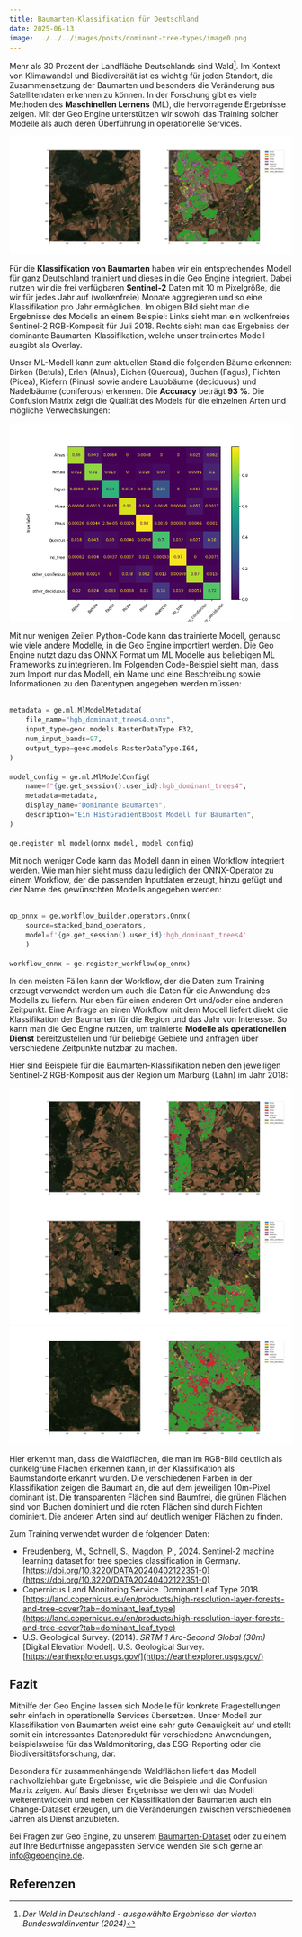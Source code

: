 ```yaml
---
title: Baumarten-Klassifikation für Deutschland
date: 2025-06-13
image: ../../../images/posts/dominant-tree-types/image0.png
---
```


Mehr als 30 Prozent der Landfläche Deutschlands sind Wald[^1].
Im Kontext von Klimawandel und Biodiversität ist es wichtig für jeden Standort, die Zusammensetzung der Baumarten und besonders die Veränderung aus Satellitendaten erkennen zu können.
In der Forschung gibt es viele Methoden des **Maschinellen Lernens** (ML), die hervorragende Ergebnisse zeigen.
Mit der Geo Engine unterstützen wir sowohl das Training solcher Modelle als auch deren Überführung in operationelle Services.

![Marburg](../../../images/posts/dominant-tree-types/image1.png)

Für die **Klassifikation von Baumarten** haben wir ein entsprechendes Modell für ganz Deutschland trainiert und dieses in die Geo Engine integriert.
Dabei nutzen wir die frei verfügbaren **Sentinel-2** Daten mit 10 m Pixelgröße, die wir für jedes Jahr auf (wolkenfreie) Monate aggregieren und so eine Klassifikation pro Jahr ermöglichen.
Im obigen Bild sieht man die Ergebnisse des Modells an einem Beispiel: Links sieht man ein wolkenfreies Sentinel-2 RGB-Komposit für Juli 2018.
Rechts sieht man das Ergebniss der dominante Baumarten-Klassifikation, welche unser trainiertes Modell ausgibt als Overlay.

Unser ML-Modell kann zum aktuellen Stand die folgenden Bäume erkennen: Birken (Betula), Erlen (Alnus), Eichen (Quercus), Buchen (Fagus), Fichten (Picea), Kiefern (Pinus) sowie andere Laubbäume (deciduous) und Nadelbäume (coniferous) erkennen.
Die **Accuracy** beträgt **93 %**.
Die Confusion Matrix zeigt die Qualität des Models für die einzelnen Arten und mögliche Verwechslungen:

![Confusion Matrix](../../../images/posts/dominant-tree-types/image2.png)

Mit nur wenigen Zeilen Python-Code kann das trainierte Modell, genauso wie viele andere Modelle, in die Geo Engine importiert werden.
Die Geo Engine nutzt dazu das ONNX Format um ML Modelle aus beliebigen ML Frameworks zu integrieren.
Im Folgenden Code-Beispiel sieht man, dass zum Import nur das Modell, ein Name und eine Beschreibung sowie Informationen zu den Datentypen angegeben werden müssen:

```python

metadata = ge.ml.MlModelMetadata(
    file_name="hgb_dominant_trees4.onnx",
    input_type=geoc.models.RasterDataType.F32,
    num_input_bands=97,
    output_type=geoc.models.RasterDataType.I64,
)

model_config = ge.ml.MlModelConfig(
    name=f"{ge.get_session().user_id}:hgb_dominant_trees4",
    metadata=metadata,
    display_name="Dominante Baumarten",
    description="Ein HistGradientBoost Modell für Baumarten",
)

ge.register_ml_model(onnx_model, model_config)

```

Mit noch weniger Code kann das Modell dann in einen Workflow integriert werden.
Wie man hier sieht muss dazu lediglich der ONNX-Operator zu einem Workflow, der die passenden Inputdaten erzeugt, hinzu gefügt und der Name des gewünschten Modells angegeben werden:

```python

op_onnx = ge.workflow_builder.operators.Onnx(
    source=stacked_band_operators,
    model=f'{ge.get_session().user_id}:hgb_dominant_trees4'
    )

workflow_onnx = ge.register_workflow(op_onnx)

```

In den meisten Fällen kann der Workflow, der die Daten zum Training erzeugt verwendet werden um auch die Daten für die Anwendung des Modells zu liefern.
Nur eben für einen anderen Ort und/oder eine anderen Zeitpunkt.
Eine Anfrage an einen Workflow mit dem Modell liefert direkt die Klassifikation der Baumarten für die Region und das Jahr von Interesse.
So kann man die Geo Engine nutzen, um trainierte **Modelle als operationellen Dienst** bereitzustellen und für beliebige Gebiete und anfragen über verschiedene Zeitpunkte nutzbar zu machen.

Hier sind Beispiele für die Baumarten-Klassifikation neben den jeweiligen Sentinel-2 RGB-Komposit aus der Region um Marburg (Lahn) im Jahr 2018:

![Marburg](../../../images/posts/dominant-tree-types/image3.png)
![Marburg](../../../images/posts/dominant-tree-types/image4.png)
![Marburg](../../../images/posts/dominant-tree-types/image5.png)

Hier erkennt man, dass die Waldflächen, die man im RGB-Bild deutlich als dunkelgrüne Flächen erkennen kann, in der Klassifikation als Baumstandorte erkannt wurden.
Die verschiedenen Farben in der Klassifikation zeigen die Baumart an, die auf dem jeweiligen 10m-Pixel dominant ist.
Die transparenten Flächen sind Baumfrei, die grünen Flächen sind von Buchen dominiert und die roten Flächen sind durch Fichten dominiert.
Die anderen Arten sind auf deutlich weniger Flächen zu finden.

Zum Training verwendet wurden die folgenden Daten:

- Freudenberg, M., Schnell, S., Magdon, P., 2024\.
  Sentinel-2 machine learning dataset for tree species classification in Germany.
  [https://doi.org/10.3220/DATA20240402122351-0](https://doi.org/10.3220/DATA20240402122351-0)
- Copernicus Land Monitoring Service.
  Dominant Leaf Type 2018\.
  [https://land.copernicus.eu/en/products/high-resolution-layer-forests-and-tree-cover?tab=dominant_leaf_type](https://land.copernicus.eu/en/products/high-resolution-layer-forests-and-tree-cover?tab=dominant_leaf_type)
- U.S.
  Geological Survey.
  (2014).
  _SRTM 1 Arc-Second Global (30m)_ \[Digital Elevation Model\].
  U.S.
  Geological Survey.
  [https://earthexplorer.usgs.gov/](https://earthexplorer.usgs.gov/)

## Fazit

Mithilfe der Geo Engine lassen sich Modelle für konkrete Fragestellungen sehr einfach in operationelle Services übersetzen.
Unser Modell zur Klassifikation von Baumarten weist eine sehr gute Genauigkeit auf und stellt somit ein interessantes Datenprodukt für verschiedene Anwendungen, beispielsweise für das Waldmonitoring, das ESG-Reporting oder die Biodiversitätsforschung, dar.

Besonders für zusammenhängende Waldflächen liefert das Modell nachvollziehbar gute Ergebnisse, wie die Beispiele und die Confusion Matrix zeigen.
Auf Basis dieser Ergebnisse werden wir das Modell weiterentwickeln und neben der Klassifikation der Baumarten auch ein Change-Dataset erzeugen, um die Veränderungen zwischen verschiedenen Jahren als Dienst anzubieten.

Bei Fragen zur Geo Engine, zu unserem [Baumarten-Dataset](/data/dominant-tree-types) oder zu einem auf Ihre Bedürfnisse angepassten Service wenden Sie sich gerne an <info@geoengine.de>.

## Referenzen

[^1]: _Der Wald in Deutschland \- ausgewählte Ergebnisse der vierten Bundeswaldinventur (2024)_

